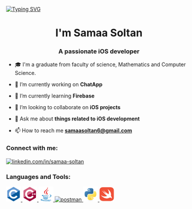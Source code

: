 [![Typing SVG](https://readme-typing-svg.herokuapp.com?lines=Hi+there+%F0%9F%91%8B%2C+Welcome+to+my+GitHub+profile)](https://git.io/typing-svg)
<h1 align="center">I'm Samaa Soltan</h1>
<h3 align="center">A passionate iOS developer</h3>

- 🎓 I'm a graduate from faculty of science, Mathematics and Computer Science.

- 🔭 I’m currently working on **ChatApp**

- 🌱 I’m currently learning **Firebase**

- 👯 I’m looking to collaborate on **iOS projects**

- 💬 Ask me about **things related to iOS development**

- 📫 How to reach me **samaasoltan6@gmail.com**

<h3 align="left">Connect with me:</h3>
<p align="left">
<a href="https://linkedin.com/in/linkedin.com/in/samaa-soltan" target="blank"><img align="center" src="https://raw.githubusercontent.com/rahuldkjain/github-profile-readme-generator/master/src/images/icons/Social/linked-in-alt.svg" alt="linkedin.com/in/samaa-soltan" height="30" width="40" /></a>
</p>

<h3 align="left">Languages and Tools:</h3>
<p align="left"> <a href="https://www.cprogramming.com/" target="_blank" rel="noreferrer"> <img src="https://raw.githubusercontent.com/devicons/devicon/master/icons/c/c-original.svg" alt="c" width="40" height="40"/> </a> <a href="https://www.w3schools.com/cpp/" target="_blank" rel="noreferrer"> <img src="https://raw.githubusercontent.com/devicons/devicon/master/icons/cplusplus/cplusplus-original.svg" alt="cplusplus" width="40" height="40"/> </a> <a href="https://www.java.com" target="_blank" rel="noreferrer"> <img src="https://raw.githubusercontent.com/devicons/devicon/master/icons/java/java-original.svg" alt="java" width="40" height="40"/> </a> <a href="https://postman.com" target="_blank" rel="noreferrer"> <img src="https://www.vectorlogo.zone/logos/getpostman/getpostman-icon.svg" alt="postman" width="40" height="40"/> </a> <a href="https://www.python.org" target="_blank" rel="noreferrer"> <img src="https://raw.githubusercontent.com/devicons/devicon/master/icons/python/python-original.svg" alt="python" width="40" height="40"/> </a> <a href="https://developer.apple.com/swift/" target="_blank" rel="noreferrer"> <img src="https://raw.githubusercontent.com/devicons/devicon/master/icons/swift/swift-original.svg" alt="swift" width="40" height="40"/> </a> </p>
